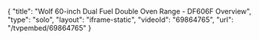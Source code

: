 {
    "title": "Wolf 60-inch Dual Fuel Double Oven Range - DF606F Overview",
    "type": "solo",
    "layout": "iframe-static",
    "videoId": "69864765",
    "url": "\/tvpembed\/69864765"
}